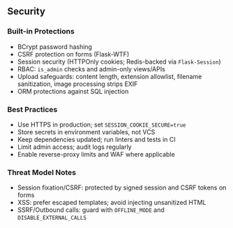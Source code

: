 ## Security

### Built-in Protections
- BCrypt password hashing
- CSRF protection on forms (Flask-WTF)
- Session security (HTTPOnly cookies; Redis-backed via `Flask-Session`)
- RBAC: `is_admin` checks and admin-only views/APIs
- Upload safeguards: content length, extension allowlist, filename sanitization, image processing strips EXIF
- ORM protections against SQL injection

### Best Practices
- Use HTTPS in production; set `SESSION_COOKIE_SECURE=true`
- Store secrets in environment variables, not VCS
- Keep dependencies updated; run linters and tests in CI
- Limit admin access; audit logs regularly
- Enable reverse-proxy limits and WAF where applicable

### Threat Model Notes
- Session fixation/CSRF: protected by signed session and CSRF tokens on forms
- XSS: prefer escaped templates; avoid injecting unsanitized HTML
- SSRF/Outbound calls: guard with `OFFLINE_MODE` and `DISABLE_EXTERNAL_CALLS`

